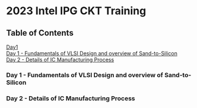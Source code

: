 # 2023 Intel IPG CKT Training

## Table of Contents
[Day1](#day1)
<br>
<a href="#day">Day 1 - Fundamentals of VLSI Design and overview of Sand-to-Silicon</a>
<br>
<a href="#day">Day 2 - Details of IC Manufacturing Process</a>

### Day 1 - Fundamentals of VLSI Design and overview of Sand-to-Silicon



### Day 2 - Details of IC Manufacturing Process


